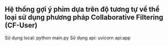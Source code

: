 ## Hệ thống gợi ý phim dựa trên độ tương tự về thể loại sử dụng phương pháp Collaborative Filtering (CF-User)
Sử dụng local: python main.py
Sử dụng api: uvicorn api:app